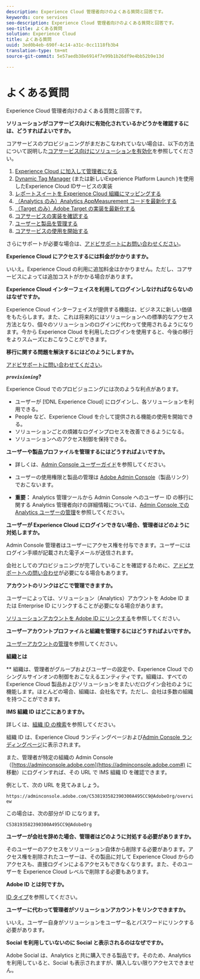 ```yaml
---
description: Experience Cloud 管理者向けのよくある質問と回答です。
keywords: core services
seo-description: Experience Cloud 管理者向けのよくある質問と回答です。
seo-title: よくある質問
solution: Experience Cloud
title: よくある質問
uuid: 3ed0b4eb-690f-4c14-a31c-0cc1118fb3b4
translation-type: tm+mt
source-git-commit: 5e57aedb38e6914f7e99b1b26df9e4bb52b9e13d

---
```



# よくある質問

Experience Cloud 管理者向けのよくある質問と回答です。

**ソリューションがコアサービス向けに有効化されているかどうかを確認するには、どうすればよいですか。**

コアサービスのプロビジョニングがまだおこなわれていない場合は、以下の方法について説明した[コアサービス向けにソリューションを有効化](../core-services/core-services.md#concept_07ED1D5C64234E77976E6D572E78FB9C)を参照してください。


1. [Experience Cloud に加入して管理者になる](../core-services/core-services.md#section_2423F0BD3DF642658103310EE5EA6154)
1. [Dynamic Tag Manager](../core-services/core-services.md#section_3C9F6DF37C654D939625BB4D485E4354) (または新しいExperience Platform Launch [](https://docs.adobe.com/content/help/en/launch/using/intro/get-started/quick-start.html))を使用したExperience Cloud IDサービスの実装
1. [レポートスイートを Experience Cloud 組織にマッピングする](../core-services/core-services.md#concept_apg_zq2_rw)
1. [（Analytics のみ）Analytics AppMeasurement コードを最新化する](../core-services/core-services.md#section_1798D9D0F05C47E29816AC4EEB9A0913)
1. [（Target のみ）Adobe Target の実装を最新化する](../core-services/core-services.md#section_C2F4493C7A36406DAE2266B429A4BD24)
1. [コアサービスの実装を確認する](../core-services/core-services.md#section_E641782A0F4F44AF8C9C91216BE330D5)
1. [ユーザーと製品を管理する](../core-services/core-services.md#section_B6E95F4E0E12483CB9DA99CBC0C5A4AF)
1. [コアサービスの使用を開始する](../core-services/core-services.md#section_960C06093623462E8EA247B3E97274A1)




さらにサポートが必要な場合は、[アドビサポートにお問い合わせください](https://helpx.adobe.com/marketing-cloud/contact-support.html)。

**Experience Cloud にアクセスするには料金がかかりますか。**

いいえ。Experience Cloud の利用に追加料金はかかりません。ただし、コアサービスによっては追加コストがかかる場合があります。

**Experience Cloud インターフェイスを利用してログインしなければならないのはなぜですか。**

Experience Cloud インターフェイスが提供する機能は、ビジネスに新しい価値をもたらします。また、これは将来的にはソリューションへの標準的なアクセス方法となり、個々のソリューションのログインに代わって使用されるようになります。今から Experience Cloud を利用したログインを使用すると、今後の移行をよりスムーズにおこなうことができます。

**移行に関する問題を解決するにはどのようにしますか。**

[アドビサポートに問い合わせてください](https://helpx.adobe.com/marketing-cloud/contact-support.html)。

***`provisioning`*?**

Experience Cloud でのプロビジョニングには次のような利点があります。

* ユーザーが [!DNL Experience Cloud] にログインし、各ソリューションを利用できる。
* People など、Experience Cloud を介して提供される機能の使用を開始できる。
* ソリューションごとの煩雑なログインプロセスを改善できるようになる。
* ソリューションへのアクセス制御を保持できる。

**ユーザーや製品プロファイルを管理するにはどうすればよいですか。**

* 詳しくは、[Admin Console ユーザーガイド](https://helpx.adobe.com/enterprise/administering/user-guide.html)を参照してください。

* ユーザーの使用権限と製品の管理は [Adobe Admin Console](https://adminconsole.adobe.com/enterprise)（製品リンク）でおこないます。

* **重要：** Analytics 管理ツールから Admin Console へのユーザー ID の移行に関する Analytics 管理者向けの詳細情報については、[Admin Console での Analytics ユーザーの管理](https://docs.adobe.com/content/help/en/analytics/admin/user-product-management/user-management/migrate-users/c-migration-tool.html)を参照してください。

**ユーザーが Experience Cloud にログインできない場合、管理者はどのように対処しますか。**

Admin Console 管理者はユーザーにアクセス権を付与できます。ユーザーにはログイン手順が記載された電子メールが送信されます。

会社としてのプロビジョニングが完了していることを確認するために、[アドビサポートへの問い合わせ](https://helpx.adobe.com/marketing-cloud/contact-support.html)が必要になる場合もあります。

**アカウントのリンクはどこで管理できますか。**

ユーザーによっては、ソリューション（Analytics）アカウントを Adobe ID または Enterprise ID にリンクすることが必要になる場合があります。

[ソリューションアカウントを Adobe ID にリンクする](../admin-getting-started/organizations.md#task_FD389E78640848919E247AC5E95B8369)を参照してください。

**ユーザーアカウントプロファイルと組織を管理するにはどうすればよいですか。**

[ユーザーアカウントの管理](../admin-getting-started/organizations.md#topic_C31CB834F109465A82ED57FF0563B3F1)を参照してください。

**組織とは**

** 組織は、管理者がグループおよびユーザーの設定や、Experience Cloud でのシングルサインオンの制御をおこなえるエンティティです。組織は、すべての Experience Cloud 製品およびソリューションをまたいだログイン会社のように機能します。ほとんどの場合、組織は、会社名です。ただし、会社は多数の組織を持つことができます。

**IMS 組織 ID はどこにありますか。**

詳しくは、[組織 ID の検索](organizations.md)を参照してください。

組織 ID は、Experience Cloud ランディングページおよび[Admin Console ランディングページ](https://adminconsole.adobe.com)に表示されます。

また、管理者が特定の組織の Admin Console（[https://adminconsole.adobe.com](https://adminconsole.adobe.com#) に移動）にログインすれば、その URL で IMS 組織 ID を確認できます。

例として、次の URL を見てみましょう。

`https://adminconsole.adobe.com/C538193582390300A495CC9@AdobeOrg/overview`

この場合は、次の部分が ID になります。

`C538193582390300A495CC9@AdobeOrg`

**ユーザーが会社を辞めた場合、管理者はどのように対処する必要がありますか。**

そのユーザーのアクセスをソリューション自体から削除する必要があります。アクセス権を削除されたユーザーは、その製品に対して Experience Cloud からのアクセスも、直接ログインによるアクセスもできなくなります。また、そのユーザーを Experience Cloud レベルで削除する必要もあります。

**Adobe ID とは何ですか。**

[ID タイプ](https://helpx.adobe.com/enterprise/help/identity.html)を参照してください。

**ユーザーに代わって管理者がソリューションアカウントをリンクできますか。**

いいえ。ユーザー自身がソリューションをユーザー名とパスワードにリンクする必要があります。

**Social を利用していないのに Social と表示されるのはなぜですか。**

Adobe Social は、Analytics と共に購入できる製品です。そのため、Analytics を利用していると、Social も表示されますが、購入しない限りアクセスできません。